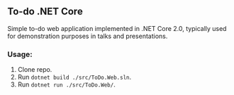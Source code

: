 ## To-do .NET Core

Simple to-do web application implemented in .NET Core 2.0, typically used for demonstration purposes in talks and presentations.

### Usage:

1. Clone repo.
2. Run `dotnet build ./src/ToDo.Web.sln`.
3. Run `dotnet run ./src/ToDo.Web/`.
